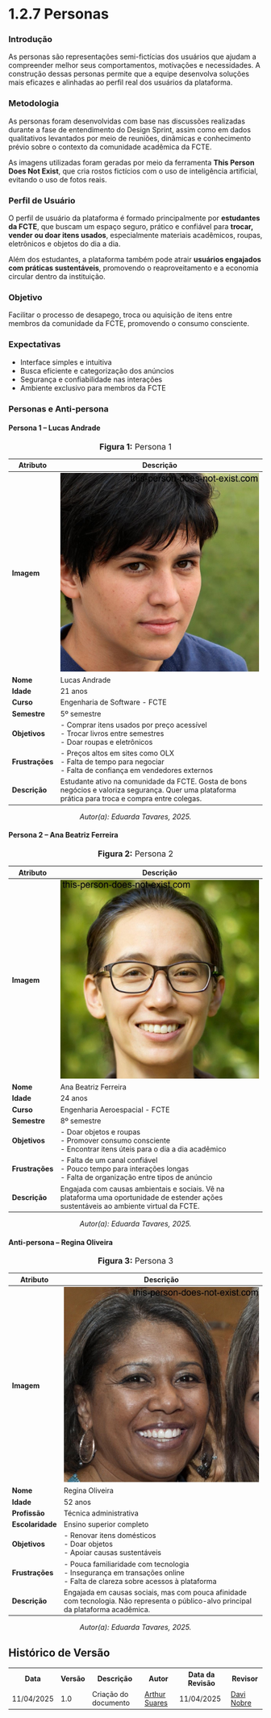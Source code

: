# 1.2.7 Personas

### Introdução  
As personas são representações semi-fictícias dos usuários que ajudam a compreender melhor seus comportamentos, motivações e necessidades. A construção dessas personas permite que a equipe desenvolva soluções mais eficazes e alinhadas ao perfil real dos usuários da plataforma.

### Metodologia  
As personas foram desenvolvidas com base nas discussões realizadas durante a fase de entendimento do Design Sprint, assim como em dados qualitativos levantados por meio de reuniões, dinâmicas e conhecimento prévio sobre o contexto da comunidade acadêmica da FCTE. 

As imagens utilizadas foram geradas por meio da ferramenta **This Person Does Not Exist**, que cria rostos fictícios com o uso de inteligência artificial, evitando o uso de fotos reais.

### Perfil de Usuário  
O perfil de usuário da plataforma é formado principalmente por **estudantes da FCTE**, que buscam um espaço seguro, prático e confiável para **trocar, vender ou doar itens usados**, especialmente materiais acadêmicos, roupas, eletrônicos e objetos do dia a dia.

Além dos estudantes, a plataforma também pode atrair **usuários engajados com práticas sustentáveis**, promovendo o reaproveitamento e a economia circular dentro da instituição.

### Objetivo  
Facilitar o processo de desapego, troca ou aquisição de itens entre membros da comunidade da FCTE, promovendo o consumo consciente.

### Expectativas  
- Interface simples e intuitiva  
- Busca eficiente e categorização dos anúncios  
- Segurança e confiabilidade nas interações  
- Ambiente exclusivo para membros da FCTE

### Personas e Anti-persona

#### Persona 1 – Lucas Andrade
<font size="3"><p style="text-align: center"><b>Figura 1:</b> Persona 1</p></font>

| Atributo        | Descrição                                                                                                                                          |
| --------------- | -------------------------------------------------------------------------------------------------------------------------------------------------- |
| **Imagem**      | ![persona](../assets/persona2.jpg)                                                                                                                     |
| **Nome**        | Lucas Andrade                                                                                                                                      |
| **Idade**       | 21 anos                                                                                                                                            |
| **Curso**       | Engenharia de Software - FCTE                                                                                                                      |
| **Semestre**    | 5º semestre                                                                                                                                        |
| **Objetivos**   | - Comprar itens usados por preço acessível  <br> - Trocar livros entre semestres  <br> - Doar roupas e eletrônicos                                 |
| **Frustrações** | - Preços altos em sites como OLX <br> - Falta de tempo para negociar <br> - Falta de confiança em vendedores externos                              |
| **Descrição**   | Estudante ativo na comunidade da FCTE. Gosta de bons negócios e valoriza segurança. Quer uma plataforma prática para troca e compra entre colegas. |
<p align="center"><em>Autor(a): Eduarda Tavares, 2025.</em></p>

#### Persona 2 – Ana Beatriz Ferreira
<font size="3"><p style="text-align: center"><b>Figura 2:</b> Persona 2</p></font>

| Atributo        | Descrição                                                                                                                               |
| --------------- | --------------------------------------------------------------------------------------------------------------------------------------- |
| **Imagem**      | ![persona](../assets/persona3.jpg)                                                                                                          |
| **Nome**        | Ana Beatriz Ferreira                                                                                                                    |
| **Idade**       | 24 anos                                                                                                                                 |
| **Curso**       | Engenharia Aeroespacial - FCTE                                                                                                          |
| **Semestre**    | 8º semestre                                                                                                                             |
| **Objetivos**   | - Doar objetos e roupas <br> - Promover consumo consciente <br> - Encontrar itens úteis para o dia a dia acadêmico                      |
| **Frustrações** | - Falta de um canal confiável <br> - Pouco tempo para interações longas <br> - Falta de organização entre tipos de anúncio              |
| **Descrição**   | Engajada com causas ambientais e sociais. Vê na plataforma uma oportunidade de estender ações sustentáveis ao ambiente virtual da FCTE. |
<p align="center"><em>Autor(a): Eduarda Tavares, 2025.</em></p>


#### Anti-persona – Regina Oliveira
<font size="3"><p style="text-align: center"><b>Figura 3:</b> Persona 3</p></font>

| Atributo         | Descrição                                                                                                                            |
| ---------------- | ------------------------------------------------------------------------------------------------------------------------------------ |
| **Imagem**       | ![persona](../assets/persona1.jpg)                                                                                                       |
| **Nome**         | Regina Oliveira                                                                                                                      |
| **Idade**        | 52 anos                                                                                                                              |
| **Profissão**    | Técnica administrativa                                                                                                               |
| **Escolaridade** | Ensino superior completo                                                                                                             |
| **Objetivos**    | - Renovar itens domésticos <br> - Doar objetos <br> - Apoiar causas sustentáveis                                                     |
| **Frustrações**  | - Pouca familiaridade com tecnologia <br> - Insegurança em transações online <br> - Falta de clareza sobre acessos à plataforma      |
| **Descrição**    | Engajada em causas sociais, mas com pouca afinidade com tecnologia. Não representa o público-alvo principal da plataforma acadêmica. |
<p align="center"><em>Autor(a): Eduarda Tavares, 2025.</em></p>

## Histórico de Versão

<div align="center">
    <table>
        <tr>
            <th>Data</th>
            <th>Versão</th>
            <th>Descrição</th>
            <th>Autor</th>
            <th>Data da Revisão</th>
            <th>Revisor</th>
        </tr>
        <tr>
            <td>11/04/2025</td>
            <td>1.0</td>
            <td>Criação do documento</td>
            <td><a href="https://github.com/erteduarda">Arthur Suares</a></td>
            <td>11/04/2025</td>
            <td><a href="https://github.com/Jagaima">Davi Nobre </a></td>
        </tr>
    </table>
</div>
